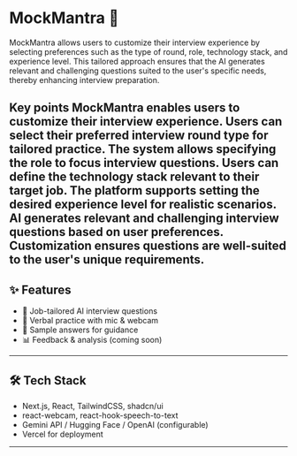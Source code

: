 # MockMantra 🎤

MockMantra allows users to customize their interview experience by selecting preferences such as the type of round, role, technology stack, and experience level. This tailored approach ensures that the AI generates relevant and challenging questions suited to the user's specific needs, thereby enhancing interview preparation.

Key points
MockMantra enables users to customize their interview experience.
Users can select their preferred interview round type for tailored practice.
The system allows specifying the role to focus interview questions.
Users can define the technology stack relevant to their target job.
The platform supports setting the desired experience level for realistic scenarios.
AI generates relevant and challenging interview questions based on user preferences.
Customization ensures questions are well-suited to the user's unique requirements.
---

## ✨ Features
- 🎯 Job-tailored AI interview questions  
- 🎤 Verbal practice with mic & webcam  
- 🤖 Sample answers for guidance  
- 📊 Feedback & analysis (coming soon)  

---

## 🛠️ Tech Stack
- Next.js, React, TailwindCSS, shadcn/ui  
- react-webcam, react-hook-speech-to-text  
- Gemini API / Hugging Face / OpenAI (configurable)  
- Vercel for deployment  

---


